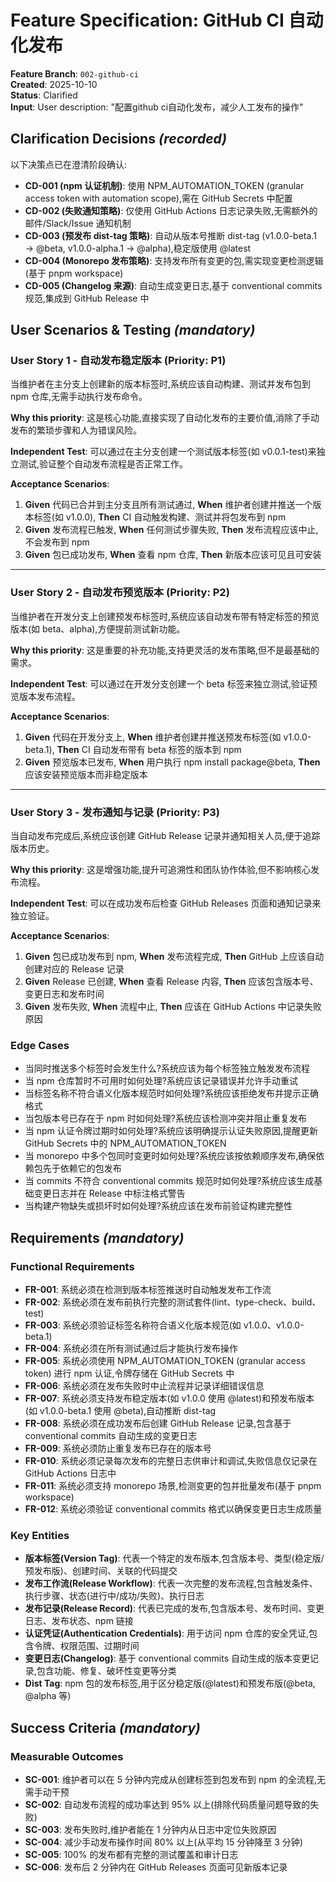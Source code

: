 # Feature Specification: GitHub CI 自动化发布

**Feature Branch**: `002-github-ci`  
**Created**: 2025-10-10  
**Status**: Clarified  
**Input**: User description: "配置github ci自动化发布，减少人工发布的操作"

## Clarification Decisions *(recorded)*

以下决策点已在澄清阶段确认:

- **CD-001 (npm 认证机制)**: 使用 NPM_AUTOMATION_TOKEN (granular access token with automation scope),需在 GitHub Secrets 中配置
- **CD-002 (失败通知策略)**: 仅使用 GitHub Actions 日志记录失败,无需额外的邮件/Slack/Issue 通知机制
- **CD-003 (预发布 dist-tag 策略)**: 自动从版本号推断 dist-tag (v1.0.0-beta.1 → @beta, v1.0.0-alpha.1 → @alpha),稳定版使用 @latest
- **CD-004 (Monorepo 发布策略)**: 支持发布所有变更的包,需实现变更检测逻辑(基于 pnpm workspace)
- **CD-005 (Changelog 来源)**: 自动生成变更日志,基于 conventional commits 规范,集成到 GitHub Release 中

## User Scenarios & Testing *(mandatory)*

<!--
  IMPORTANT: User stories should be PRIORITIZED as user journeys ordered by importance.
  Each user story/journey must be INDEPENDENTLY TESTABLE - meaning if you implement just ONE of them,
  you should still have a viable MVP (Minimum Viable Product) that delivers value.
  
  Assign priorities (P1, P2, P3, etc.) to each story, where P1 is the most critical.
  Think of each story as a standalone slice of functionality that can be:
  - Developed independently
  - Tested independently
  - Deployed independently
  - Demonstrated to users independently
-->

### User Story 1 - 自动发布稳定版本 (Priority: P1)

当维护者在主分支上创建新的版本标签时,系统应该自动构建、测试并发布包到 npm 仓库,无需手动执行发布命令。

**Why this priority**: 这是核心功能,直接实现了自动化发布的主要价值,消除了手动发布的繁琐步骤和人为错误风险。

**Independent Test**: 可以通过在主分支创建一个测试版本标签(如 v0.0.1-test)来独立测试,验证整个自动发布流程是否正常工作。

**Acceptance Scenarios**:

1. **Given** 代码已合并到主分支且所有测试通过, **When** 维护者创建并推送一个版本标签(如 v1.0.0), **Then** CI 自动触发构建、测试并将包发布到 npm
2. **Given** 发布流程已触发, **When** 任何测试步骤失败, **Then** 发布流程应该中止,不会发布到 npm
3. **Given** 包已成功发布, **When** 查看 npm 仓库, **Then** 新版本应该可见且可安装

---

### User Story 2 - 自动发布预览版本 (Priority: P2)

当维护者在开发分支上创建预发布标签时,系统应该自动发布带有特定标签的预览版本(如 beta、alpha),方便提前测试新功能。

**Why this priority**: 这是重要的补充功能,支持更灵活的发布策略,但不是最基础的需求。

**Independent Test**: 可以通过在开发分支创建一个 beta 标签来独立测试,验证预览版本发布流程。

**Acceptance Scenarios**:

1. **Given** 代码在开发分支上, **When** 维护者创建并推送预发布标签(如 v1.0.0-beta.1), **Then** CI 自动发布带有 beta 标签的版本到 npm
2. **Given** 预览版本已发布, **When** 用户执行 npm install package@beta, **Then** 应该安装预览版本而非稳定版本

---

### User Story 3 - 发布通知与记录 (Priority: P3)

当自动发布完成后,系统应该创建 GitHub Release 记录并通知相关人员,便于追踪版本历史。

**Why this priority**: 这是增强功能,提升可追溯性和团队协作体验,但不影响核心发布流程。

**Independent Test**: 可以在成功发布后检查 GitHub Releases 页面和通知记录来独立验证。

**Acceptance Scenarios**:

1. **Given** 包已成功发布到 npm, **When** 发布流程完成, **Then** GitHub 上应该自动创建对应的 Release 记录
2. **Given** Release 已创建, **When** 查看 Release 内容, **Then** 应该包含版本号、变更日志和发布时间
3. **Given** 发布失败, **When** 流程中止, **Then** 应该在 GitHub Actions 中记录失败原因

### Edge Cases

- 当同时推送多个标签时会发生什么?系统应该为每个标签独立触发发布流程
- 当 npm 仓库暂时不可用时如何处理?系统应该记录错误并允许手动重试
- 当标签名称不符合语义化版本规范时如何处理?系统应该拒绝发布并提示正确格式
- 当包版本号已存在于 npm 时如何处理?系统应该检测冲突并阻止重复发布
- 当 npm 认证令牌过期时如何处理?系统应该明确提示认证失败原因,提醒更新 GitHub Secrets 中的 NPM_AUTOMATION_TOKEN
- 当 monorepo 中多个包同时变更时如何处理?系统应该按依赖顺序发布,确保依赖包先于依赖它的包发布
- 当 commits 不符合 conventional commits 规范时如何处理?系统应该生成基础变更日志并在 Release 中标注格式警告
- 当构建产物缺失或损坏时如何处理?系统应该在发布前验证构建完整性

## Requirements *(mandatory)*

<!--
  ACTION REQUIRED: The content in this section represents placeholders.
  Fill them out with the right functional requirements.
-->

### Functional Requirements

- **FR-001**: 系统必须在检测到版本标签推送时自动触发发布工作流
- **FR-002**: 系统必须在发布前执行完整的测试套件(lint、type-check、build、test)
- **FR-003**: 系统必须验证标签名称符合语义化版本规范(如 v1.0.0、v1.0.0-beta.1)
- **FR-004**: 系统必须在所有测试通过后才能执行发布操作
- **FR-005**: 系统必须使用 NPM_AUTOMATION_TOKEN (granular access token) 进行 npm 认证,令牌存储在 GitHub Secrets 中
- **FR-006**: 系统必须在发布失败时中止流程并记录详细错误信息
- **FR-007**: 系统必须支持发布稳定版本(如 v1.0.0 使用 @latest)和预发布版本(如 v1.0.0-beta.1 使用 @beta),自动推断 dist-tag
- **FR-008**: 系统必须在成功发布后创建 GitHub Release 记录,包含基于 conventional commits 自动生成的变更日志
- **FR-009**: 系统必须防止重复发布已存在的版本号
- **FR-010**: 系统必须记录每次发布的完整日志供审计和调试,失败信息仅记录在 GitHub Actions 日志中
- **FR-011**: 系统必须支持 monorepo 场景,检测变更的包并批量发布(基于 pnpm workspace)
- **FR-012**: 系统必须验证 conventional commits 格式以确保变更日志生成质量

### Key Entities

- **版本标签(Version Tag)**: 代表一个特定的发布版本,包含版本号、类型(稳定版/预发布版)、创建时间、关联的代码提交
- **发布工作流(Release Workflow)**: 代表一次完整的发布流程,包含触发条件、执行步骤、状态(进行中/成功/失败)、执行日志
- **发布记录(Release Record)**: 代表已完成的发布,包含版本号、发布时间、变更日志、发布状态、npm 链接
- **认证凭证(Authentication Credentials)**: 用于访问 npm 仓库的安全凭证,包含令牌、权限范围、过期时间
- **变更日志(Changelog)**: 基于 conventional commits 自动生成的版本变更记录,包含功能、修复、破坏性变更等分类
- **Dist Tag**: npm 包的发布标签,用于区分稳定版(@latest)和预发布版(@beta, @alpha 等)

## Success Criteria *(mandatory)*

<!--
  ACTION REQUIRED: Define measurable success criteria.
  These must be technology-agnostic and measurable.
-->

### Measurable Outcomes

- **SC-001**: 维护者可以在 5 分钟内完成从创建标签到包发布到 npm 的全流程,无需手动干预
- **SC-002**: 自动发布流程的成功率达到 95% 以上(排除代码质量问题导致的失败)
- **SC-003**: 发布失败时,维护者能在 1 分钟内从日志中定位失败原因
- **SC-004**: 减少手动发布操作时间 80% 以上(从平均 15 分钟降至 3 分钟)
- **SC-005**: 100% 的发布都有完整的测试覆盖和审计日志
- **SC-006**: 发布后 2 分钟内在 GitHub Releases 页面可见新版本记录
